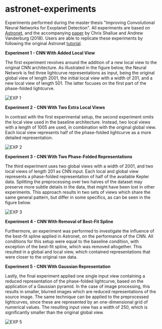 ﻿# astronet-experiments
Experiments performed during the master thesis "Improving Convolutional Neural Networks for Exoplanet Detection". All experiments are based on [Astronet](https://github.com/tensorflow/models/tree/master/research/astronet), and the accompanying [paper](http://iopscience.iop.org/article/10.3847/1538-3881/aa9e09/meta) by Chris Shallue and Andrew Vanderburg (2018). Users are able to replicate these experiments by following the original Astronet [tutorial](https://github.com/google-research/exoplanet-ml/blob/master/exoplanet-ml/astronet/README.md).

**Experiment 1 - **CNN With Added Local View****

The first experiment revolves around the addition of a new local view to the original CNN architecture. As illustrated in the figure below, the Neural Network is fed three lightcurve representations as input, being the original global view of length 2001, the initial local view with a width of 201, and a new local view of length 501. The latter focuses on the first part of the phase-folded lightcurve.

![EXP 1](https://i.postimg.cc/fTwR9FsR/newsit.jpg)

**Experiment 2 - ****CNN With Two Extra Local Views******

In contrast with the first experimental setup, the second experiment omits the local view used in the baseline architecture. Instead, two local views with a length of 1005 are used, in combination with the original global view. Each local view represents half of the phase-folded lightcurve as a more detailed representation.

![EXP 2](https://i.postimg.cc/SsrwFgvg/EXP2.png)

**Experiment 3 - ****CNN With Two Phase-Folded Representations******

The third experiment uses two global views with a width of 2001, and two local views of length 201 as CNN input. Each local and global view represents a phase-folded representation of half of the available Kepler data. Splitting the preprocessing over two halves of the dataset may preserve more subtle details in the data, that might have been lost in other experiments. This approach results in two sets of views which share the same general pattern, but differ in some specifics, as can be seen in the figure below.

![EXP 3](https://i.postimg.cc/MGYsvvmT/EXP3.png)

**Experiment 4 - ******CNN With Removal of Best-Fit Spline********

Furthermore, an experiment was performed to investigate the influence of the best-fit spline applied in Astronet, on the performance of the CNN. All conditions for this setup were equal to the baseline condition, with exception of the best-fit spline, which was removed altogether. This resulted in a global and local view, which contained representations that were closer to the original raw data.

**Experiment 5 - ********CNN With Gaussian Representation**********

Lastly, the final experiment applied one single input view containing a reduced representation of the phase-folded lightcurve, based on the application of a Gaussian pyramid. In the case of image processing, this results in smaller, blurred images which are reduced representations of the source image. The same technique can be applied to the preprocessed lightcurves, since these are represented by an one-dimensional grid of numerical values. The resulting input view has a width of 250, which is significantly smaller than the original global view.

![EXP 5](https://i.postimg.cc/XJmD0tgc/pasted-image-0.png)
